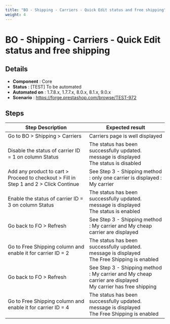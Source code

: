 ```yaml
---
title: "BO - Shipping - Carriers - Quick Edit status and free shipping"
weight: 4
---
```


# BO - Shipping - Carriers - Quick Edit status and free shipping
## Details
* **Component** : Core
* **Status** : [TEST] To be automated
* **Automated on** : 1.7.8.x, 1.7.7.x, 8.0.x, 8.1.x, 9.0.x
* **Scenario** : https://forge.prestashop.com/browse/TEST-972

## Steps
| Step Description | Expected result |
| ----- | ----- |
| Go to BO > Shipping > Carriers | Carriers page is well displayed |
| Disable the status of carrier ID = 1 on column Status | The status has been successfully updated. message is displayed<br>The status is disabled |
| Add any product to cart > Proceed to checkout > Fill in Step 1 and 2 > Click Continue | See Step 3 - Shipping method : only one carrier is displayed : My carrier |
| Enable the status of carrier ID = 3 on column Status | The status has been successfully updated. message is displayed<br>The status is enabled |
| Go back to FO > Refresh | See Step 3 - Shipping method : My carrier and My cheap carrier are displayed |
| Go to Free Shipping column and enable it for carrier ID = 2 | The status has been successfully updated. message is displayed<br>The Free Shipping is enabled |
| Go back to FO > Refresh | See Step 3 - Shipping method : My carrier and My cheap carrier are displayed<br>My carrier has free shipping |
| Go to Free Shipping column and enable it for carrier ID = 4 | The status has been successfully updated. message is displayed<br>The Free Shipping is enabled |
